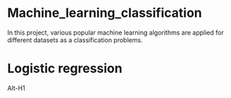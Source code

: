 # Machine_learning_classification
In this project,  various popular machine learning algorithms are applied for different datasets as a classification problems. 
# Logistic regression
Alt-H1
